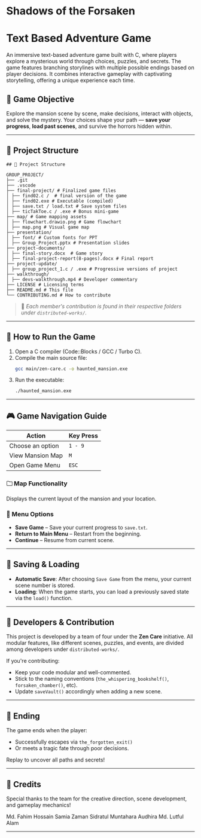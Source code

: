 # Shadows of the Forsaken
# Text Based Adventure Game
An immersive text-based adventure game built with C, where players explore a mysterious world through choices, puzzles, and secrets. The game features branching storylines with multiple possible endings based on player decisions. It combines interactive gameplay with captivating storytelling, offering a unique experience each time.



## 🧠 Game Objective

Explore the mansion scene by scene, make decisions, interact with objects, and solve the mystery. Your choices shape your path — **save your progress**, **load past scenes**, and survive the horrors hidden within.

---

## 📂 Project Structure

```
## 📁 Project Structure

GROUP_PROJECT/ 
├── .git
├── .vscode
├── final-project/ # Finalized game files 
│ ├── find02.c /  # final version of the game
│ ├── find02.exe # Executable (compiled) 
│ ├── save.txt / load.txt # Save system files 
│ ├── ticTakToe.c / .exe # Bonus mini-game 
├── map/ # Game mapping assets 
│ ├── flowchart.drawio.png # Game flowchart 
│ ├── map.png # Visual game map
├── presentation/ 
│ ├── font/ # Custom fonts for PPT 
│ ├── Group_Project.pptx # Presentation slides 
├── project-documents/ 
│ ├── final-story.docx  # Game story
│ ├── final-project-report(8-pages).docx # Final report
├── project-update/ 
│ ├── group_project_1.c / .exe # Progressive versions of project 
├── walkthrough/ 
│ ├── devs-walkthrough.mp4 # Developer commentary 
├── LICENSE # Licensing terms 
├── README.md # This file 
└── CONTRIBUTING.md # How to contribute
```

> 🔧 _Each member's contribution is found in their respective folders under `distributed-works/`._

---

## 👥 How to Run the Game

1. Open a C compiler (Code::Blocks / GCC / Turbo C).
2. Compile the main source file:
   ```bash
   gcc main/zen-care.c -o haunted_mansion.exe
   ```
3. Run the executable:
   ```bash
   ./haunted_mansion.exe
   ```

---

## 🎮 Game Navigation Guide

| Action                  | Key Press |
|------------------------|-----------|
| Choose an option       | `1 - 9`   |
| View Mansion Map       | `M`       |
| Open Game Menu         | `ESC`     |

### 🗀️ Map Functionality
Displays the current layout of the mansion and your location.

### 📂 Menu Options
- **Save Game** – Save your current progress to `save.txt`.
- **Return to Main Menu** – Restart from the beginning.
- **Continue** – Resume from current scene.

---

## 💾 Saving & Loading

- **Automatic Save**: After choosing `Save Game` from the menu, your current scene number is stored.
- **Loading**: When the game starts, you can load a previously saved state via the `load()` function.

---

## 🔧 Developers & Contribution

This project is developed by a team of four under the **Zen Care** initiative. All modular features, like different scenes, puzzles, and events, are divided among developers under `distributed-works/`.

If you're contributing:
- Keep your code modular and well-commented.
- Stick to the naming conventions (`the_whispering_bookshelf()`, `forsaken_chamber()`, etc).
- Update `saveVault()` accordingly when adding a new scene.

---

## 🏁 Ending

The game ends when the player:
- Successfully escapes via `the_forgotten_exit()`
- Or meets a tragic fate through poor decisions.

Replay to uncover all paths and secrets!

---

## 📜 Credits

Special thanks to the team for the creative direction, scene development, and gameplay mechanics!

Md. Fahim Hossain
Samia Zaman
Sidratul Muntahara Audhira
Md. Lutful Alam

---






























